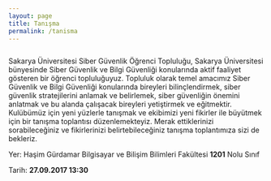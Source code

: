 ```yaml
---
layout: page
title: Tanışma
permalink: /tanisma
---
```


<center><img src="http://sausiber.org/images/Tanisma.png" class="img-responsive " alt=""></center>

Sakarya Üniversitesi Siber Güvenlik Öğrenci Topluluğu, Sakarya Üniversitesi bünyesinde Siber Güvenlik ve Bilgi Güvenliği konularında aktif faaliyet gösteren bir öğrenci topluluğuyuz. Topluluk olarak temel amacımız Siber Güvenlik ve Bilgi Güvenliği konularında bireyleri bilinçlendirmek, siber güvenlik stratejilerini anlamak ve belirlemek, siber güvenliğin önemini anlatmak ve bu alanda çalışacak bireyleri yetiştirmek ve eğitmektir. Kulübümüz için yeni yüzlerle tanışmak ve ekibimizi yeni fikirler ile büyütmek için bir tanışma toplantısı düzenlemekteyiz. Merak ettiklerinizi sorabileceğiniz ve fikirlerinizi belirtebileceğiniz tanışma toplantımıza sizi de bekleriz.

Yer: Haşim Gürdamar Bilgisayar ve Bilişim Bilimleri Fakültesi <strong>1201</strong> Nolu Sınıf

Tarih: <strong>27.09.2017 13:30</strong>